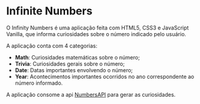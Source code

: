 # Infinite Numbers

O Infinity Numbers é uma aplicação feita com HTML5, CSS3 e JavaScript Vanilla, que informa curiosidades sobre o número indicado pelo usuário.

A aplicação conta com 4 categorias:

- <b>Math</b>: Curiosidades matemáticas sobre o número;
- <b>Trivia</b>: Curiosidades gerais sobre o número;
- <b>Date</b>: Datas importantes envolvendo o número;
- <b>Year</b>: Acontecimentos importantes ocorridos no ano correspondente ao número informado.

A aplicação consome a api <a href=“http://numbersapi.com/“>NumbersAPI</a> para gerar as curiosidades.
